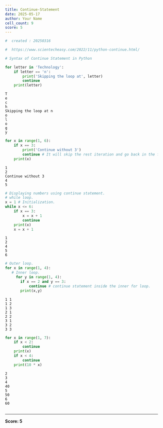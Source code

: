 ```yaml
---
title: Continue-Statement
date: 2025-05-17
author: Your Name
cell_count: 9
score: 5
---
```


```python
#  created : 20250316
```


```python
#  https://www.scientecheasy.com/2022/11/python-continue.html/
```


```python
# Syntax of Continue Statement in Python

```


```python
for letter in 'Technology':
    if letter == 'n':
        print('Skipping the loop at', letter)
        continue
    print(letter)

```

    T
    e
    c
    h
    Skipping the loop at n
    o
    l
    o
    g
    y



```python
for x in range(1, 6):
    if x == 3:
        print('Continue without 3')
        continue # It will skip the rest iteration and go back in the for loop with the next iteration.
    print(x)

```

    1
    2
    Continue without 3
    4
    5



```python
# Displaying numbers using continue statement.
# while loop.
x = 1 # Initialization.
while x <= 6:
    if x == 3:
        x = x + 1
        continue
    print(x)
    x = x + 1

```

    1
    2
    4
    5
    6



```python
# Outer loop.
for x in range(1, 4):
   # Inner loop.
     for y in range(1, 4):
       if x == 2 and y == 3:
           continue # continue statement inside the inner for loop.
       print(x,y)

```

    1 1
    1 2
    1 3
    2 1
    2 2
    3 1
    3 2
    3 3



```python
for x in range(1, 7):
    if x < 2:
        continue
    print(x)
    if x < 4:
        continue
    print(10 * x)

```

    2
    3
    4
    40
    5
    50
    6
    60



```python

```


---
**Score: 5**